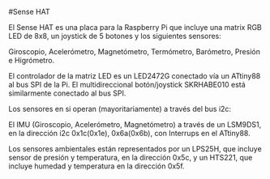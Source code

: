 <!--
---
name: "Sense HAT"
manufacturer: Raspberry Pi Foundation
url: https://www.raspberrypi.org/products/sense-hat/
description: Placa que incluye una matriz LED RGB de 8x8, joystick de 5 botones, un IMU y sensonres ambientales
install:
  'devices':
    - 'i2c'
    - 'spi'    
pincount: 40
pin:
  3:
    mode: i2c
  5:
    mode: i2c
  16:
    name: Joystick
    mode: entrada
  18:
    name: Joystick
    mode: entrada
  19:
    mode: spi
  21:
    mode: spi
  22:
    name: Joystick
    mode: entrada
  23:
    mode: spi
  24:
    mode: spi
-->
#Sense HAT

El Sense HAT es una placa para la Raspberry Pi que incluye una matrix RGB LED de 8x8, un joystick de 5 botones y los siguientes sensores:

Giroscopio, Acelerómetro, Magnetómetro, Termómetro, Barómetro, Presión e Higrómetro.

El controlador de la matriz LED es un LED2472G conectado vía un ATtiny88 al bus SPI de la Pi. El multidireccional botón/joystick SKRHABE010 está similarmente conectado al bus SPI.

Los sensores en si operan (mayoritariamente) a través del bus i2c:

El IMU (Giroscopio, Acelerómetro, Magnetómetro) a través de un LSM9DS1, en la dirección i2c 0x1c(0x1e), 0x6a(0x6b), con Interrups en el ATtiny88.

Los sensores ambientales están representados por un LPS25H, que incluye sensor de presión y temperatura, en la dirección 0x5c, y un HTS221, que incluye humedad y temperatura en la dirección 0x5f.
